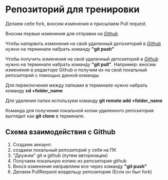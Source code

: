 # Репозиторий для тренировки

Делаем себе fork, вносим изменения и присылаем Pull request.

Вносим первые изменения для отправки на *[Github](https://github.com/ZulkaKhodzhaeva/git_gb_2022https://github.com/ZulkaKhodzhaeva/git_gb_2022)*

Чтобы напарвить изменения на свой удаленный депозиторий в *[Github](https://github.com/ZulkaKhodzhaeva/git_gb_2022https://github.com/ZulkaKhodzhaeva/git_gb_2022)* нужно на терминале набрать команду **"git push"**

Чтобы получить изменения на свой удаленный депозиторий в *[Github](https://github.com/ZulkaKhodzhaeva/git_gb_2022https://github.com/ZulkaKhodzhaeva/git_gb_2022)* нужно на терминале набрать команду **"git pull"**.
Например: вносим изменения в редакторе Github и получим их на свой локальный репозиторий с помощью данной команды.

Для переключения между папками в терминале нужно набрать команду **cd +folder_name**

Для удаления папки используем команду **git remote add +folder_name**

Команда для получения локальной копии удаленного репозитория выглядит как **git clone** в терминале.

## Схема взаимодействия с Github

1. Создаем аккаунт.
2. создаем локальный репозиторий у себя на ПК
3. "Дружим" git и github (путем авторизации)
4. Получаем локальную копию из репозитория github
5. Внося изменения направляем все через команду **"git push"** 
6. Делаем PullRequest владельцу репозитория (Если он был fork)